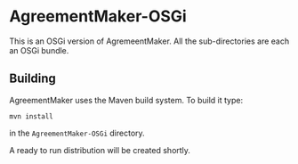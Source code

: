 # AgreementMaker-OSGi

This is an OSGi version of AgremeentMaker.  All the sub-directories are each an
OSGi bundle.

## Building

AgreementMaker uses the Maven build system.  To build it type:

    mvn install

in the `AgreementMaker-OSGi` directory.

A ready to run distribution will be created shortly.
